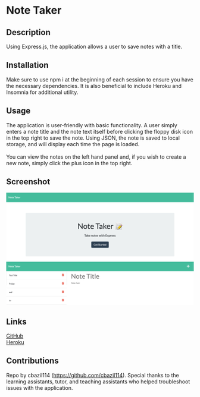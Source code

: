 # Note Taker

## Description

Using Express.js, the application allows a user to save notes with a title. 

## Installation

Make sure to use npm i at the beginning of each session to ensure you have the necessary dependencies. It is also beneficial to include Heroku and Insomnia for additional utility. 

## Usage

The application is user-friendly with basic functionality. A user simply enters a note title and the note text itself before clicking the floppy disk icon in the top right to save the note. Using JSON, the note is saved to local storage, and will display each time the page is loaded. </br></br>
You can view the notes on the left hand panel and, if you wish to create a new note, simply click the plus icon in the top right. 

## Screenshot

![Homepage](./Assets/damp-mountain-90978.herokuapp.com_.png)
![Notes](./Assets/damp-mountain-90978.herokuapp.com_notes.png)

## Links

[GitHub](https://github.com/cbazil114/note-taker)</br>
[Heroku](https://damp-mountain-90978.herokuapp.com/)</br>

## Contributions

Repo by cbazil114 (https://github.com/cbazil114). Special thanks to the learning assistants, tutor, and teaching assistants who helped troubleshoot issues with the application. 